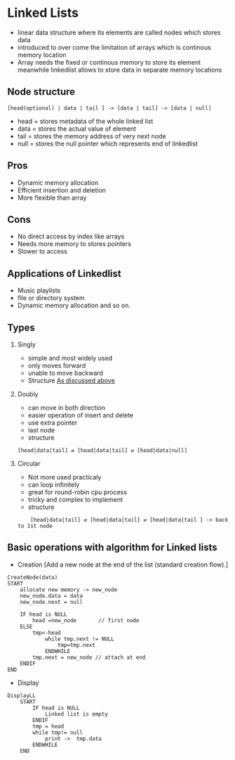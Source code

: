 # Linked Lists

- linear data structure where its elements are called nodes which stores data
- introduced to over come the limitation of arrays which is continous memory location
- Array needs the fixed or continous memory to store its element meanwhile linkedlist allows to store data in separate memory locations

## Node structure

```
[head(optional) | data | tail ] -> [data | tail] -> [data | null]
```

- head = stores metadata of the whole linked list
- data = stores the actual value of element
- tail = stores the memory address of very next node
- null = stores the null pointer which represents end of linkedlist

## Pros

- Dynamic memory allocation
- Efficient insertion and deletion
- More flexible than array

## Cons

- No direct access by index like arrays
- Needs more memory to stores pointers
- Slower to access

## Applications of Linkedlist

- Music playlists
- file or directory system
- Dynamic memory allocation and so on.

## Types

1. Singly
   - simple and most widely used
   - only moves forward
   - unable to move backward
   - Structure
     [As discussed above](#node-structure)
2. Doubly

   - can move in both direction
   - easier operation of insert and delete
   - use extra pointer
   - last node
   - structure

   ```
   [head|data|tail] ⇄ [head|data|tail] ⇄ [head|data|null]
   ```

3. Circular
   - Not more used practicaly
   - can loop infinitely
   - great for round-robin cpu process
   - tricky and complex to implement
   - structure
   ```
       [head|data|tail] ⇄ [head|data|tail] ⇄ [head|data|tail ] -> back to 1st node
   ```

## Basic operations with algorithm for Linked lists

- Creation
  [Add a new node at the end of the list (standard creation flow).]

```
CreateNode(data)
START
    allocate new memory -> new_node
    new_node.data = data
    new_node.next = null

    IF head is NULL
        head =new_node       // first node
    ELSE
        tmp<-head
            while tmp.next != NULL
                tmp=tmp.next
            ENDWHILE
        tmp.next = new_node // attach at end
    ENDIF
END
```

- Display

```
DisplayLL
    START
        IF head is NULL
            Linked list is empty
        ENDIF
        tmp = head
        while tmp!= null
            print ->  tmp.data
        ENDWHILE
    END
```
